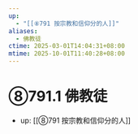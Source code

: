 ```yaml
---
up:
  - "[[⑧791 按宗教和信仰分的人]]"
aliases:
  - 佛教徒
ctime: 2025-03-01T14:04:31+08:00
mtime: 2025-10-01T11:40:28+08:00
---
```


# ⑧791.1 佛教徒

- up: [[⑧791 按宗教和信仰分的人]]
